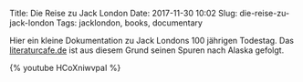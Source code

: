 Title: Die Reise zu Jack London
Date: 2017-11-30 10:02
Slug: die-reise-zu-jack-london
Tags: jacklondon, books, documentary

Hier ein kleine Dokumentation zu Jack Londons 100 jährigen Todestag. Das [literaturcafe.de](http://www.literaturcafe.de/video-die-reise-zu-jack-london-auf-spurensuche-im-yukon-kanada/) ist aus diesem Grund seinen Spuren nach Alaska gefolgt.

{% youtube HCoXniwvpaI %}
